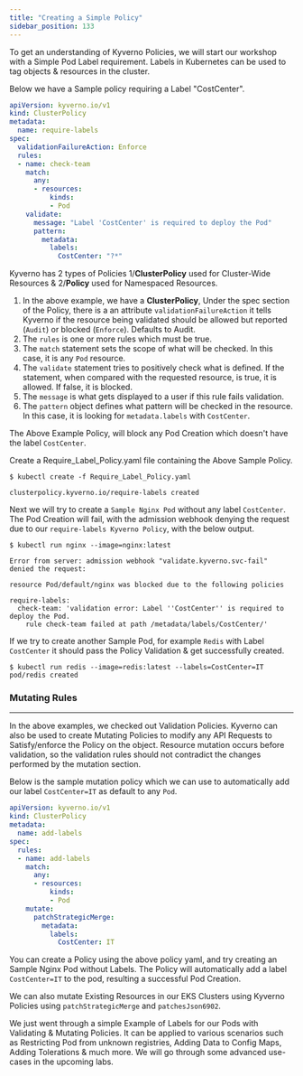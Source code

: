 ```yaml
---
title: "Creating a Simple Policy"
sidebar_position: 133
---
```


To get an understanding of Kyverno Policies, we will start our workshop with a Simple Pod Label requirement. Labels in Kubernetes can be used to tag objects & resources in the cluster.

Below we have a Sample policy requiring a Label "CostCenter".

``` yaml
apiVersion: kyverno.io/v1
kind: ClusterPolicy
metadata:
  name: require-labels
spec:
  validationFailureAction: Enforce
  rules:
  - name: check-team
    match:
      any:
      - resources:
          kinds:
          - Pod
    validate:
      message: "Label 'CostCenter' is required to deploy the Pod"
      pattern:
        metadata:
          labels:
            CostCenter: "?*"
```

Kyverno has 2 types of Policies 1/**ClusterPolicy** used for Cluster-Wide Resources & 2/**Policy** used for Namespaced Resources.

1.  In the above example, we have a **ClusterPolicy**, Under the spec section of the Policy, there is a an attribute `validationFailureAction` it tells Kyverno if the resource being validated should be allowed but reported (`Audit`) or blocked (`Enforce`). Defaults to Audit.
2.  The `rules` is one or more rules which must be true.
3.  The `match` statement sets the scope of what will be checked. In this case, it is any `Pod` resource.
4.  The `validate` statement tries to positively check what is defined. If the statement, when compared with the requested resource, is true, it is allowed. If false, it is blocked.
5.  The `message` is what gets displayed to a user if this rule fails validation.
6.  The `pattern` object defines what pattern will be checked in the resource. In this case, it is looking for `metadata.labels` with `CostCenter`.

The Above Example Policy, will block any Pod Creation which doesn't have the label `CostCenter`.

Create a Require_Label_Policy.yaml file containing the Above Sample Policy.

``` shell
$ kubectl create -f Require_Label_Policy.yaml

clusterpolicy.kyverno.io/require-labels created
```

Next we will try to create a `Sample Nginx Pod` without any label `CostCenter`. The Pod Creation will fail, with the admission webhook denying the request due to our `require-labels Kyverno Policy`, with the below output.

``` shell
$ kubectl run nginx --image=nginx:latest

Error from server: admission webhook "validate.kyverno.svc-fail" denied the request:

resource Pod/default/nginx was blocked due to the following policies

require-labels:
  check-team: 'validation error: Label ''CostCenter'' is required to deploy the Pod.
    rule check-team failed at path /metadata/labels/CostCenter/'
```

If we try to create another Sample Pod, for example `Redis` with Label `CostCenter` it should pass the Policy Validation & get successfully created.

``` shell
$ kubectl run redis --image=redis:latest --labels=CostCenter=IT
pod/redis created
```

### Mutating Rules

---

In the above examples, we checked out Validation Policies. Kyverno can also be used to create Mutating Policies to modify any API Requests to Satisfy/enforce the Policy on the object. Resource mutation occurs before validation, so the validation rules should not contradict the changes performed by the mutation section.

Below is the sample mutation policy which we can use to automatically add our label `CostCenter=IT` as default to any `Pod`.

``` yaml
apiVersion: kyverno.io/v1
kind: ClusterPolicy
metadata:
  name: add-labels
spec:
  rules:
  - name: add-labels
    match:
      any:
      - resources:
          kinds:
          - Pod
    mutate:
      patchStrategicMerge:
        metadata:
          labels:
            CostCenter: IT
```

You can create a Policy using the above policy yaml, and try creating an Sample Nginx Pod without Labels. The Policy will automatically add a label `CostCenter=IT` to the pod, resulting a successful Pod Creation.

We can also mutate Existing Resources in our EKS Clusters using Kyverno Policies using `patchStrategicMerge` and `patchesJson6902`.

We just went through a simple Example of Labels for our Pods with Validating & Mutating Policies. It can be applied to various scenarios such as Restricting Pod from unknown registries, Adding Data to Config Maps, Adding Tolerations & much more. We will go through some advanced use-cases in the upcoming labs.

